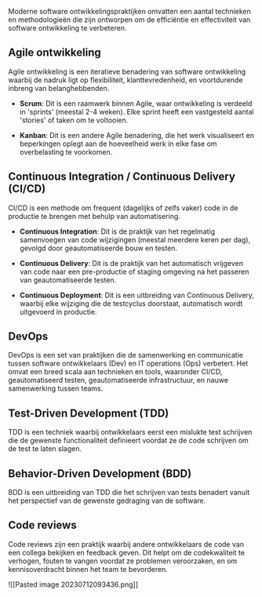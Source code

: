 
Moderne software ontwikkelingspraktijken omvatten een aantal technieken en methodologieën die zijn ontworpen om de efficiëntie en effectiviteit van software ontwikkeling te verbeteren.

## Agile ontwikkeling

Agile ontwikkeling is een iteratieve benadering van software ontwikkeling waarbij de nadruk ligt op flexibiliteit, klanttevredenheid, en voortdurende inbreng van belanghebbenden.

- **Scrum**: Dit is een raamwerk binnen Agile, waar ontwikkeling is verdeeld in 'sprints' (meestal 2-4 weken). Elke sprint heeft een vastgesteld aantal 'stories' of taken om te voltooien.

- **Kanban**: Dit is een andere Agile benadering, die het werk visualiseert en beperkingen oplegt aan de hoeveelheid werk in elke fase om overbelasting te voorkomen.

## Continuous Integration / Continuous Delivery (CI/CD)

CI/CD is een methode om frequent (dagelijks of zelfs vaker) code in de productie te brengen met behulp van automatisering.

- **Continuous Integration**: Dit is de praktijk van het regelmatig samenvoegen van code wijzigingen (meestal meerdere keren per dag), gevolgd door geautomatiseerde bouw en testen.

- **Continuous Delivery**: Dit is de praktijk van het automatisch vrijgeven van code naar een pre-productie of staging omgeving na het passeren van geautomatiseerde testen.

- **Continuous Deployment**: Dit is een uitbreiding van Continuous Delivery, waarbij elke wijziging die de testcyclus doorstaat, automatisch wordt uitgevoerd in productie.

## DevOps

DevOps is een set van praktijken die de samenwerking en communicatie tussen software ontwikkelaars (Dev) en IT operations (Ops) verbetert. Het omvat een breed scala aan technieken en tools, waaronder CI/CD, geautomatiseerd testen, geautomatiseerde infrastructuur, en nauwe samenwerking tussen teams.

## Test-Driven Development (TDD)

TDD is een techniek waarbij ontwikkelaars eerst een mislukte test schrijven die de gewenste functionaliteit definieert voordat ze de code schrijven om de test te laten slagen.

## Behavior-Driven Development (BDD)

BDD is een uitbreiding van TDD die het schrijven van tests benadert vanuit het perspectief van de gewenste gedraging van de software.

## Code reviews

Code reviews zijn een praktijk waarbij andere ontwikkelaars de code van een collega bekijken en feedback geven. Dit helpt om de codekwaliteit te verhogen, fouten te vangen voordat ze problemen veroorzaken, en om kennisoverdracht binnen het team te bevorderen.

![[Pasted image 20230712093436.png]]